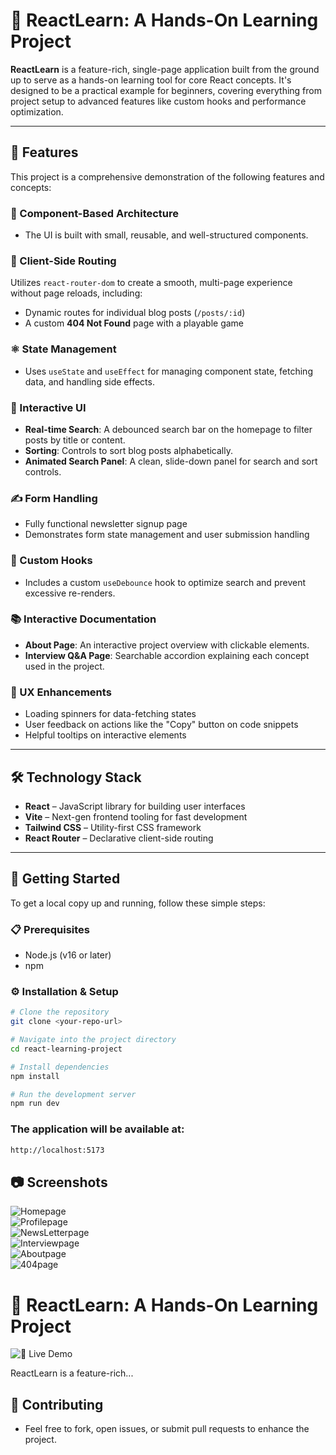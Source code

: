 # 📘 ReactLearn: A Hands-On Learning Project

**ReactLearn** is a feature-rich, single-page application built from the ground up to serve as a hands-on learning tool for core React concepts. It's designed to be a practical example for beginners, covering everything from project setup to advanced features like custom hooks and performance optimization.

---

## 🚀 Features

This project is a comprehensive demonstration of the following features and concepts:

### 🧩 Component-Based Architecture
- The UI is built with small, reusable, and well-structured components.

### 🧭 Client-Side Routing
Utilizes `react-router-dom` to create a smooth, multi-page experience without page reloads, including:
- Dynamic routes for individual blog posts (`/posts/:id`)
- A custom **404 Not Found** page with a playable game

### ⚛️ State Management
- Uses `useState` and `useEffect` for managing component state, fetching data, and handling side effects.

### 🎯 Interactive UI
- **Real-time Search**: A debounced search bar on the homepage to filter posts by title or content.
- **Sorting**: Controls to sort blog posts alphabetically.
- **Animated Search Panel**: A clean, slide-down panel for search and sort controls.

### ✍️ Form Handling
- Fully functional newsletter signup page
- Demonstrates form state management and user submission handling

### 🧪 Custom Hooks
- Includes a custom `useDebounce` hook to optimize search and prevent excessive re-renders.

### 📚 Interactive Documentation
- **About Page**: An interactive project overview with clickable elements.
- **Interview Q&A Page**: Searchable accordion explaining each concept used in the project.

### 🌟 UX Enhancements
- Loading spinners for data-fetching states
- User feedback on actions like the "Copy" button on code snippets
- Helpful tooltips on interactive elements

---

## 🛠️ Technology Stack

- **React** – JavaScript library for building user interfaces
- **Vite** – Next-gen frontend tooling for fast development
- **Tailwind CSS** – Utility-first CSS framework
- **React Router** – Declarative client-side routing

---

## 🧰 Getting Started

To get a local copy up and running, follow these simple steps:

### 📋 Prerequisites

- Node.js (v16 or later)
- npm

### ⚙️ Installation & Setup

```bash
# Clone the repository
git clone <your-repo-url>

# Navigate into the project directory
cd react-learning-project

# Install dependencies
npm install

# Run the development server
npm run dev
```

### The application will be available at:

```bash
http://localhost:5173
```

## 📷 Screenshots

![Homepage](./src/assets/Home.png)<br />
![Profilepage](./src/assets/Profile.png)<br />
![NewsLetterpage](./src/assets/NewsLetter.png)<br />
![Interviewpage](./src/assets/Interview.png)<br />
![Aboutpage](./src/assets/About.png)<br />
![404page](./src/assets/404.png)<br />

# 📘 ReactLearn: A Hands-On Learning Project

![🚀 Live Demo](https://react-web-avg3.onrender.com)

ReactLearn is a feature-rich...

## 🙌 Contributing

- Feel free to fork, open issues, or submit pull requests to enhance the project.



